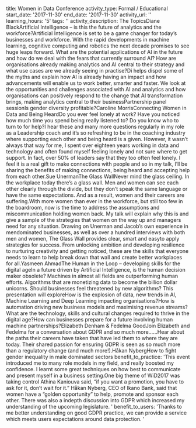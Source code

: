 title: Women in Data Conference
activity_type: Formal / Educational
start_date: '2017-11-30'
end_date: '2017-11-30'
activity_url: ''
learning_hours: '5'
tags: ''
activity_description: The TopicsDiane BlackArtificial Intelligence – is this the future
  of analytics and the workforce?Artificial Intelligence is set to be a game changer
  for today’s businesses and workforce. With the rapid developments in machine learning,
  cognitive computing and robotics the next decade promises to see huge leaps forward.
  What are the potential applications of AI in the future and how do we deal with
  the fears that currently surround AI? How are organisations already making analytics
  and AI central to their strategy and what use cases are we already seeing in practise?Di
  helps dispel some of the myths and explain how AI is already having an impact and
  how advancements will enable us to work better, smarter and faster. We look at the
  opportunities and challenges associated with AI and analytics and how organisations
  can positively respond to the change that AI transformation brings, making analytics
  central to their businessPartnership panel sessionIs gender diversity profitable?Caroline
  MorrisConnecting Women in Data and Being HeardDo you ever feel lonely at work?  Have
  you noticed how much time you spend being really listened to?  Do you know who to
  turn to for help?I hear these and many more questions regularly in my role as a
  Leadership coach and it’s so refreshing to be in the coaching industry where supporting
  each other and being heard is a given.  However, it wasn’t always that way for me,
  I spent over eighteen years working in data and technology and often found myself
  feeling lonely and not sure where to get support.  In fact, over 50% of leaders
  say that they too often feel lonely.  I feel it is a real gift to make connections
  with people and so in my talk, I’ll be sharing the benefits of making connections,
  being heard and accepting help from each other.Sue UnermanThe Glass WallNever mind
  the glass ceiling. In the workplace today there’s a glass wall. Men and women can
  see each other clearly through the divide, but they don’t speak the same language
  or have the same expectations. And as a result, women and their careers are suffering.With
  more women than ever in the workforce, but still too few in the boardroom, now is
  the time to address the assumptions and miscommunication holding women back. My
  talk will explain why this is and give a sample of the strategies that women on
  the way up and managers need for any situation. Drawing on Unerman and Jacob’s own
  experience in mendominated businesses, as well as over a hundred interviews with
  both men and women, The Glass Wall provides clear, smart and easyto apply strategies
  for success. From unlocking ambition and developing resilience to nurturing creativity
  and getting noticed, these are the skills that everyone needs to learn to help break
  down that wall and create better workplaces for all.Yasmeen AhmadThe Human in the
  Loop – developing skills for the digital ageIn a future driven by Artificial Intelligence,
  is the human decision maker obsolete? Machines in almost all fields are outperforming
  human efforts. Algorithms that are monetizing data to become the billion dollar
  unicorns. Should businesses feel threatened by new algorithms? This presentation
  will exploreHow is the explosion of data, new trends in AI, Machine Learning and
  Deep Learning impacting organisations?How is automation driving new business models
  and maximising revenue streams?What are the technology, skills and cultural changes
  required to thrive in the digital age?How can businesses prepare for a future involving
  human machine partnerships?Elizabeth Denham & Fedelma GoodJoin Elizabeth and Fedelma
  for a conversation about GDPR and so much more……Hear about the paths their careers
  have taken that have led them to where they are today. Their shared passion for
  ensuring GDPR is seen as so much more than a regulatory change (and much more!).Håkan
  NybergHow to fight gender inequality in male dominated sectors
benefit_to_practice: 'This event introduced me to many role models in my field, and
  really boosted my confidence. I learnt some great techniques on how best to communicate
  and present myself in a business setting.One big theme of WiD2017 was taking control
  Athina Kaniouva said, “if you want a promotion, you have to ask for it, don’t wait
  for it.” Håkan Nyberg, CEO of Ikano Bank, said that women have a “golden opportunity”
  to help, promote and sponsor each other. There was also a indepth discussion into
  GDPR which increased my understanding of the upcoming legislature. '
benefit_to_users: 'Thanks to me better understanding on good GDPR practice, we can
  provide a service which meets users expectations around data protection. '
